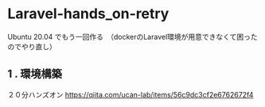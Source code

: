 # Laravel-hands_on-retry
Ubuntu 20.04 でもう一回作る　（dockerのLaravel環境が用意できなくて困ったのでやり直し）


## 1 . 環境構築
２０分ハンズオン
https://qiita.com/ucan-lab/items/56c9dc3cf2e6762672f4
